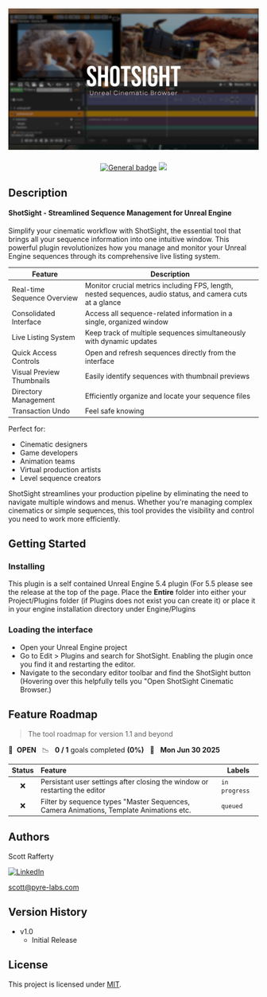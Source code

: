 # ![ShotSight_Banner](ShotSight_Banner.png)

 </a><p align=center>[![General badge](https://img.shields.io/badge/Large&nbsp;Textile&nbsp;Normals-v1.0-<COLOR>.svg)](https://github.com/ScottRaffertyCG/MaterialVault/releases/tag/production/)
<a href="LICENSE.md"><img src="https://img.shields.io/badge/License-MIT-blue.svg"></a>


## Description

#### ShotSight - Streamlined Sequence Management for Unreal Engine
Simplify your cinematic workflow with ShotSight, the essential tool that brings all your sequence information into one intuitive window. This powerful plugin revolutionizes how you manage and monitor your Unreal Engine sequences through its comprehensive live listing system.

| Feature                     | Description                                                                                                |
|-----------------------------|------------------------------------------------------------------------------------------------------------|
| Real-time Sequence Overview | Monitor crucial metrics including FPS, length, nested sequences, audio status, and camera cuts at a glance |
| Consolidated Interface      | Access all sequence-related information in a single, organized window                                      |
| Live Listing System         | Keep track of multiple sequences simultaneously with dynamic updates                                       |
| Quick Access Controls       | Open and refresh sequences directly from the interface                                                     |
| Visual Preview Thumbnails   | Easily identify sequences with thumbnail previews                                                          |
| Directory Management        | Efficiently organize and locate your sequence files                                                        |
|Transaction Undo             | Feel safe knowing                                                       |
Perfect for:

* Cinematic designers
* Game developers
* Animation teams
* Virtual production artists
* Level sequence creators

ShotSight streamlines your production pipeline by eliminating the need to navigate multiple windows and menus. Whether you're managing complex cinematics or simple sequences, this tool provides the visibility and control you need to work more efficiently.


## Getting Started

### Installing

This plugin is a self contained Unreal Engine 5.4 plugin (For 5.5 please see the release at the top of the page. Place the **Entire** folder into either your Project/Plugins folder (if Plugins does not exist you can create it) or place it in your engine installation directory under Engine/Plugins

### Loading the interface

* Open your Unreal Engine project
* Go to Edit > Plugins and search for ShotSight. Enabling the plugin once you find it and restarting the editor.
* Navigate to the secondary editor toolbar and find the ShotSight  button (Hovering over this helpfully tells you "Open ShotSight Cinematic Browser.)

## Feature Roadmap

> The tool roadmap for version 1.1 and beyond

🚀 &nbsp;**OPEN** &nbsp;&nbsp;📉 &nbsp;&nbsp;**0 / 1** goals completed **(0%)** &nbsp;&nbsp;📅 &nbsp;&nbsp;**Mon Jun 30 2025**

| Status | Feature | Labels 
| :---: | :--- | --- | 
| ❌ | Persistant user settings after closing the window or restarting the editor |`in progress`| 
| ❌ | Filter by sequence types "Master Sequences, Camera Animations, Template Animations etc. |`queued`| 


## Authors

Scott Rafferty

[![LinkedIn](https://img.shields.io/badge/linkedin-%230077B5.svg?style=for-the-badge&logo=linkedin&logoColor=white)](https://www.linkedin.com/in/scott-rafferty/)

scott@pyre-labs.com

## Version History

* v1.0
    * Initial Release

## License

This project is licensed under [MIT](LICENSE.md).

